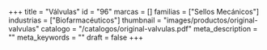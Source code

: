 +++
title = "Válvulas"
id = "96"
marcas = []
familias = ["Sellos Mecánicos"]
industrias = ["Biofarmacéuticos"]
thumbnail = "images/productos/original-valvulas"
catalogo = "/catalogos/original-valvulas.pdf"
meta_description = ""
meta_keywords = ""
draft = false
+++
